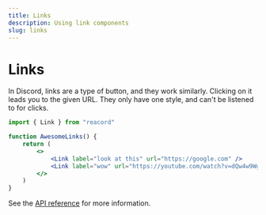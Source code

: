 ```yaml
---
title: Links
description: Using link components
slug: links
---
```


# Links

In Discord, links are a type of button, and they work similarly. Clicking on it leads you to the given URL. They only have one style, and can't be listened to for clicks.

```jsx
import { Link } from "reacord"

function AwesomeLinks() {
	return (
		<>
			<Link label="look at this" url="https://google.com" />
			<Link label="wow" url="https://youtube.com/watch?v=dQw4w9WgXcQ" />
		</>
	)
}
```

See the [API reference](/api/index.html#Link) for more information.

